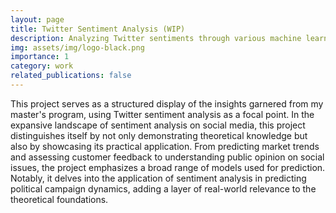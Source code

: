 ```yaml
---
layout: page
title: Twitter Sentiment Analysis (WIP)
description: Analyzing Twitter sentiments through various machine learning methods, offering insights into emotional expressions on the platform.
img: assets/img/logo-black.png
importance: 1
category: work
related_publications: false
---
```


This project serves as a structured display of the insights garnered from my master's program, using Twitter sentiment analysis as a focal point. In the expansive landscape of sentiment analysis on social media, this project distinguishes itself by not only demonstrating theoretical knowledge but also by showcasing its practical application. From predicting market trends and assessing customer feedback to understanding public opinion on social issues, the project emphasizes a broad range of models used for prediction. Notably, it delves into the application of sentiment analysis in predicting political campaign dynamics, adding a layer of real-world relevance to the theoretical foundations.
